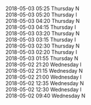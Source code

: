 2018-05-03 05:25 Thursday  N  
2018-05-03 05:20 Thursday  I  
2018-05-03 04:20 Thursday  N  
2018-05-03 04:15 Thursday  I  
2018-05-03 03:20 Thursday  N  
2018-05-03 03:15 Thursday  I  
2018-05-03 02:30 Thursday  N  
2018-05-03 02:20 Thursday  I  
2018-05-03 01:55 Thursday  N  
2018-05-02 21:20 Wednesday  I  
2018-05-02 21:15 Wednesday  N  
2018-05-02 21:00 Wednesday  I  
2018-05-02 12:35 Wednesday  N  
2018-05-02 12:30 Wednesday  I  
2018-05-02 09:40 Wednesday  N  
